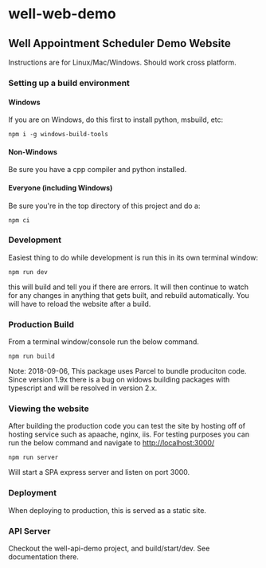 # well-web-demo

## Well Appointment Scheduler Demo Website

Instructions are for Linux/Mac/Windows. Should work cross platform.

### Setting up a build environment

#### Windows

If you are on Windows, do this first to install python, msbuild, etc:

```
npm i -g windows-build-tools
```

#### Non-Windows

Be sure you have a cpp compiler and python installed.


#### Everyone (including Windows)

Be sure you're in the top directory of this project and do a:

```
npm ci 
```


### Development

Easiest thing to do while development is run this in its own terminal window:

```
npm run dev
```

this will build and tell you if there are errors. It will then continue to watch for any changes in anything that gets built,
and rebuild automatically. You will have to reload the website after a build.


### Production Build

From a terminal window/console run the below command.

```
npm run build
```

Note: 2018-09-06, This package uses Parcel to bundle produciton code.  Since version 1.9x there is a bug on widows building packages with typescript and will be resolved in version 2.x.  

### Viewing the website
After building the production code you can test the site by hosting off of hosting service such as apaache, nginx, iis.  For testing purposes you can run the below command and navigate to [http://localhost:3000/](http://localhost:3000/)

```
npm run server
```

Will start a SPA express server and listen on port 3000.

### Deployment

When deploying to production, this is served as a static site.

### API Server

Checkout the well-api-demo project, and build/start/dev. See documentation there.

